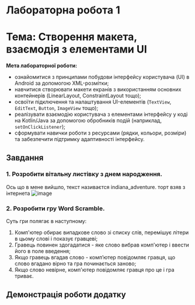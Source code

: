 # Лабораторна робота 1

# Тема: **Створення макета, взаємодія з елементами UI**

**Мета лабораторної роботи:**

- ознайомитися з принципами побудови інтерфейсу користувача (UI) в Android за допомогою XML-розмітки;
- навчитися створювати макети екранів з використанням основних контейнерів (LinearLayout, ConstraintLayout тощо);
- освоїти підключення та налаштування UI-елементів (`TextView`, `EditText`, `Button`, `ImageView` тощо);
- реалізувати взаємодію користувача з елементами інтерфейсу у коді на Kotlin/Java за допомогою обробників подій (наприклад, `setOnClickListener`);
- сформувати навички роботи з ресурсами (рядки, кольори, розміри) та забезпечити підтримку адаптивності інтерфейсу.

## **Завдання**

### 1. **Розробити вітальну листівку з днем народження.**
Ось що в мене вийшло, текст називаєтся indiana_adventure. торт взяв з інтернета
![image](https://github.com/user-attachments/assets/4da1f521-37a7-4b08-ac43-d2f04fb81516)

### 2. **Розробити гру Word Scramble.**

Суть гри полягає в наступному:

1. Комп'ютер обирає випадкове слово зі списку слів, перемішує літери в цьому слові і показує гравцеві;
2. Гравець повинен здогадатися - яке слово вибрав комп'ютер і ввести його в поле введення;
3. Якщо гравець вгадав слово - комп’ютер повідомляє гравця, що слово вгадано вірно та гра починається заново;
4. Якщо слово невірне, комп'ютер повідомляє гравця про це і гра триває.

## **Демонстрація роботи додатку**
